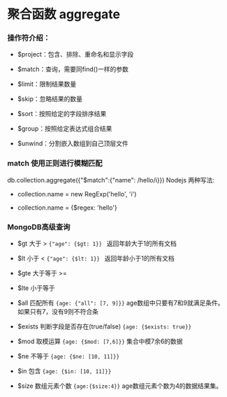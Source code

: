 # 聚合函数 aggregate

### 操作符介绍：

* $project：包含、排除、重命名和显示字段

* $match：查询，需要同find()一样的参数

* $limit：限制结果数量

* $skip：忽略结果的数量

* $sort：按照给定的字段排序结果

* $group：按照给定表达式组合结果

* $unwind：分割嵌入数组到自己顶层文件


### match 使用正则进行模糊匹配

db.collection.aggregate({"$match":{"name": /hello/i}}) Nodejs 两种写法:

* collection.name = new RegExp('hello', 'i')

* collection.name = {$regex: 'hello'}

### MongoDB高级查询

* $gt 大于 >  ``` {"age": {$gt: 1}}  ```  返回年龄大于1的所有文档

* $lt 小于 <  ``` {"age": {$lt: 1}}  ```  返回年龄小于1的所有文档

* $gte 大于等于 >=

* $lte 小于等于

* $all 匹配所有 ``` {age: {"all": [7, 9]}} ``` age数组中只要有7和9就满足条件。如果只有7，没有9则不符合条

* $exists 判断字段是否存在(true/false) ``` {age: {$exists: true}} ```

* $mod 取模运算 ``` {age: {$mod: [7,6]}} ``` 集合中模7余6的数据

* $ne 不等于 ``` {age: {$ne: [10, 11]}} ```

* $in 包含 ``` {age: {$in: [10, 11]}} ```

* $size 数组元素个数 ``` {age:{$size:4}} ``` age数组元素个数为4的数据结果集。
